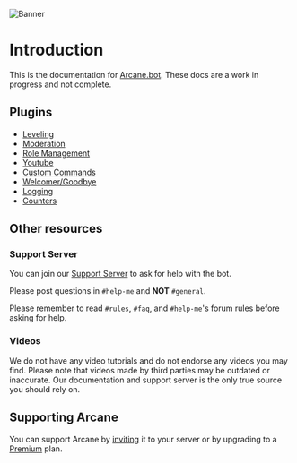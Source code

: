 ![Banner](/images/banner.webp)

# Introduction

This is the documentation for [Arcane.bot](https://arcane.bot). These docs are a work in progress and not complete.

## Plugins

- [Leveling](./plugins/leveling/index)
- [Moderation](./plugins/moderation/index)
- [Role Management](./plugins/roles/placeholder)
- [Youtube](./plugins/youtube)
- [Custom Commands](./plugins/custom-commands/placeholder)
- [Welcomer/Goodbye](./plugins/welcomer/index)
- [Logging](./plugins/logging/index)
- [Counters](./plugins/counters/index)

## Other resources

### Support Server

You can join our [Support Server](https://discord.gg/arcane) to ask for help with the bot.

Please post questions in `#help-me` and **NOT** `#general`.

Please remember to read `#rules`, `#faq`, and `#help-me`'s forum rules before asking for help.

### Videos

We do not have any video tutorials and do not endorse any videos you may find. Please note that videos made by third parties may be outdated or inaccurate. Our documentation and support server is the only true source you should rely on.

## Supporting Arcane

You can support Arcane by [inviting](https://arcane.bot/invite) it to your server or by upgrading to a [Premium](/premium.md) plan.
